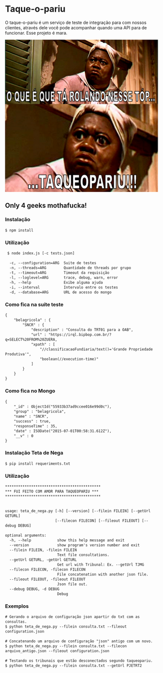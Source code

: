 Taque-o-pariu
====

O taque-o-pariu é um serviço de teste de integração para com nossos clientes, através dele você pode acompanhar quando uma API para de funcionar. Esse projeto é mara.

![](taqueopariu.png) 

## Only 4 geeks mothafucka!

### Instalação

    $ npm install

### Utilização

	 $ node index.js [-c tests.json]
	
	  -c, --configuration=ARG  Suite de testes
	  -n, --threads=ARG        Quantidade de threads por grupo
	  -t, --timeout=ARG        Timeout da requisição
	  -l, --loglevel=ARG       trace, debug, warn, error
	  -h, --help               Exibe alguma ajuda
	  -i, --interval           Intervalo entre os testes
	  -d, --database=ARG       URL de acesso do mongo
	

### Como fica na suíte teste

	{
		"belagricola" : {
			"SNCR" : {
				"description" : "Consulta do TRT01 para a OAB",
				"url" : "https://irql.bipbop.com.br/?q=SELECT%20FROM%20ZUERA,
				"xpath" : [
					"//classificacaoFundiaria/text()='Grande Propriedade Produtiva'",
					"boolean(//execution-time)"
				]
			}
		}
	}

### Como fica no Mongo


	{
		"_id" : ObjectId("55933b37ad9ccee016e99d0c"),
		"group" : "belagricola",
		"name" : "SNCR",
		"success" : true,
		"responseTime" : 35,
		"date" : ISODate("2015-07-01T00:58:31.612Z"),
		"__v" : 0
	}


### Instalação Teta de Nega
    
    $ pip install requeriments.txt

### Utilização

    ********************************************
    *** FUI FEITO COM AMOR PARA TAQUEOPARIU ***
    ********************************************


    usage: teta_de_nega.py [-h] [--version] [--filein FILEIN] [--getUrl GETURL]
                           [--filecon FILECON] [--fileout FILEOUT] [--debug DEBUG]

    optional arguments:
      -h, --help            show this help message and exit
      --version             show program's version number and exit
      --filein FILEIN, -filein FILEIN
                            Text file consultations.
      --getUrl GETURL, -getUrl GETURL
                            Get url with Tribunal: Ex. --getUrl TJMG
      --filecon FILECON, -filecon FILECON
                            File concatenation with another json file.
      --fileout FILEOUT, -fileout FILEOUT
                            Json file out.
      --debug DEBUG, -d DEBUG
                            Debug

### Exemplos
    # Gerando o arquivo de configuração json apartir do txt com as consultas.
    $ python teta_de_nega.py --filein consulta.txt --fileout configuration.json
    
    # Concatenando um arquivo de configuração "json" antigo com um novo.
    $ python teta_de_nega.py --filein consulta.txt --filecon arquivo_antigo.json --fileout configuration.json
    
    # Testando os tribunais que estão desconectados segundo taqueopariu.
    $ python teta_de_nega.py --filein consulta.txt --getUrl PJETRT2
